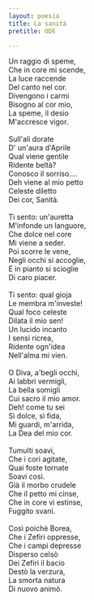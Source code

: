 ```yaml
---
layout: poesia
title: La sanità
pretitle: ODE

---
```


Un raggio di speme,\
Che in core mi scende,\
La luce raccende\
Del canto nel cor.\
Divengono i carmi\
Bisogno al cor mio,\
La speme, il desio\
M'accresce vigor.\
\
Sull'ali dorate\
D' un'aura d'Aprile\
Qual viene gentile\
Ridente beltà?\
Conosco il sorriso....\
Deh viene al mio petto\
Celeste diletto\
Dei cor, Sanità.\
\
Ti sento: un'auretta\
M'infonde un languore,\
Che dolce nel core\
Mi viene a seder.\
Poi scorre le vene,\
Negli occhi si accoglie,\
E in pianto si scioglie\
Di caro piacer.\
\
Ti sento: qual gioja\
Le membra m'investe!\
Qual foco celeste\
Dilata il mio sen!\
Un lucido incanto\
I sensi ricrea,\
Ridente ogn'idea\
Nell'alma mi vien.\
\
O Diva, a'begli occhi,\
Ai labbri vermigli,\
La bella somigli\
Cui sacro il mio amor.\
Deh! come tu sei\
Sì dolce, sì fida,\
Mi guardi, m'arrida,\
La Dea del mio cor.\
\
Tumulti soavi,\
Che i cori agitate,\
Quai foste tornate\
Soavi così.\
Già il morbo crudele\
Che il petto mi cinse,\
Che in core vi estinse,\
Fuggito svanì.\
\
Così poichè Borea,\
Che i Zefiri oppresse,\
Che i campi depresse\
Disperso celsò\
Dei Zefiri il bacio\
Destò la verzura,\
La smorta natura\
Di nuovo animò.
